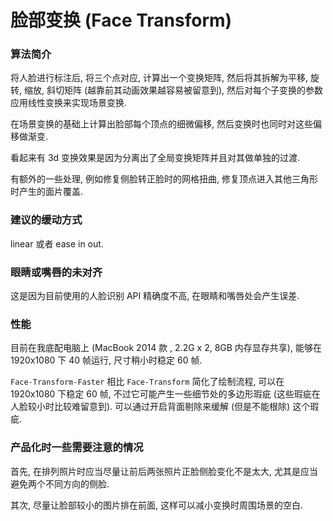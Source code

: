 # 脸部变换 (Face Transform)

<face-transform-preview></face-transform-preview>


### 算法简介

将人脸进行标注后, 将三个点对应, 计算出一个变换矩阵, 然后将其拆解为平移, 旋转, 缩放, 斜切矩阵 (越靠前其动画效果越容易被留意到), 然后对每个子变换的参数应用线性变换来实现场景变换.

在场景变换的基础上计算出脸部每个顶点的细微偏移, 然后变换时也同时对这些偏移做渐变.

看起来有 3d 变换效果是因为分离出了全局变换矩阵并且对其做单独的过渡.

有额外的一些处理, 例如修复侧脸转正脸时的网格扭曲, 修复顶点进入其他三角形时产生的面片覆盖.


### 建议的缓动方式

linear 或者 ease in out.


### 眼睛或嘴唇的未对齐

这是因为目前使用的人脸识别 API 精确度不高, 在眼睛和嘴唇处会产生误差.


### 性能

目前在我底配电脑上 (MacBook 2014 款 , 2.2G x 2, 8GB 内存显存共享), 能够在 1920x1080 下 40 帧运行, 尺寸稍小时稳定 60 帧.

`Face-Transform-Faster` 相比 `Face-Transform` 简化了绘制流程, 可以在  1920x1080 下稳定 60 帧, 不过它可能产生一些细节处的多边形瑕疵 (这些瑕疵在人脸较小时比较难留意到). 可以通过开启背面剔除来缓解 (但是不能根除) 这个瑕疵.


### 产品化时一些需要注意的情况

首先, 在排列照片时应当尽量让前后两张照片正脸侧脸变化不是太大, 尤其是应当避免两个不同方向的侧脸.

其次, 尽量让脸部较小的图片排在前面, 这样可以减小变换时周围场景的空白.